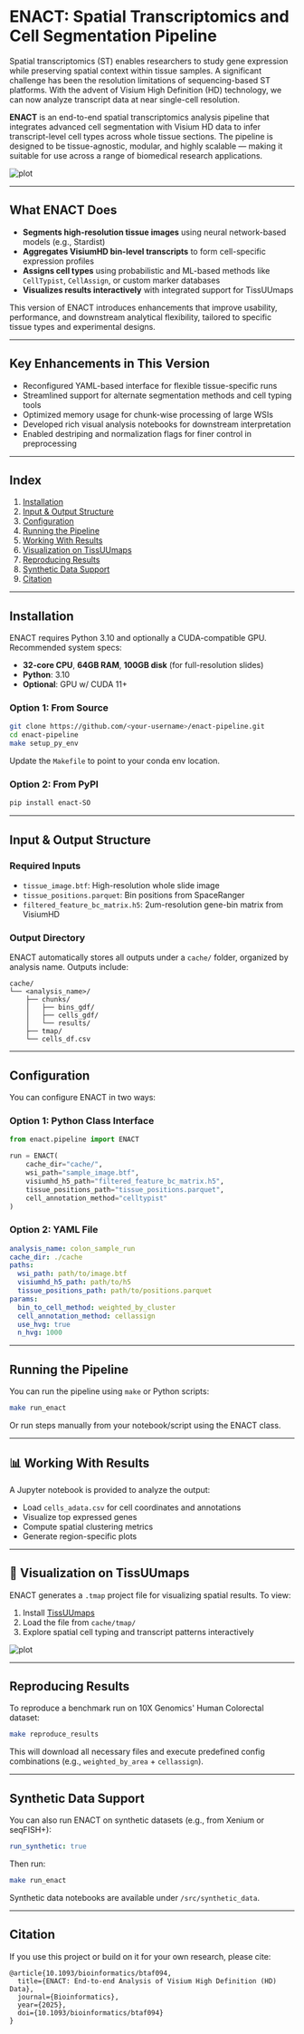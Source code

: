 # ENACT: Spatial Transcriptomics and Cell Segmentation Pipeline

Spatial transcriptomics (ST) enables researchers to study gene expression while preserving spatial context within tissue samples. A significant challenge has been the resolution limitations of sequencing-based ST platforms. With the advent of Visium High Definition (HD) technology, we can now analyze transcript data at near single-cell resolution.

**ENACT** is an end-to-end spatial transcriptomics analysis pipeline that integrates advanced cell segmentation with Visium HD data to infer transcript-level cell types across whole tissue sections. The pipeline is designed to be tissue-agnostic, modular, and highly scalable — making it suitable for use across a range of biomedical research applications.

![plot](figs/pipelineflow.png)

---

## What ENACT Does

- **Segments high-resolution tissue images** using neural network-based models (e.g., Stardist)
- **Aggregates VisiumHD bin-level transcripts** to form cell-specific expression profiles
- **Assigns cell types** using probabilistic and ML-based methods like `CellTypist`, `CellAssign`, or custom marker databases
- **Visualizes results interactively** with integrated support for TissUUmaps

This version of ENACT introduces enhancements that improve usability, performance, and downstream analytical flexibility, tailored to specific tissue types and experimental designs.

---

## Key Enhancements in This Version

- Reconfigured YAML-based interface for flexible tissue-specific runs  
- Streamlined support for alternate segmentation methods and cell typing tools  
- Optimized memory usage for chunk-wise processing of large WSIs  
- Developed rich visual analysis notebooks for downstream interpretation  
- Enabled destriping and normalization flags for finer control in preprocessing  

---

## Index

1. [Installation](#installation)
2. [Input & Output Structure](#input--output-structure)
3. [Configuration](#configuration)
4. [Running the Pipeline](#running-the-pipeline)
5. [Working With Results](#working-with-results)
6. [Visualization on TissUUmaps](#visualization-on-tissuumaps)
7. [Reproducing Results](#reproducing-results)
8. [Synthetic Data Support](#synthetic-data-support)
9. [Citation](#citation)

---

## Installation

ENACT requires Python 3.10 and optionally a CUDA-compatible GPU. Recommended system specs:

- **32-core CPU**, **64GB RAM**, **100GB disk** (for full-resolution slides)
- **Python**: 3.10  
- **Optional**: GPU w/ CUDA 11+

### Option 1: From Source

```bash
git clone https://github.com/<your-username>/enact-pipeline.git
cd enact-pipeline
make setup_py_env
```

Update the `Makefile` to point to your conda env location.

### Option 2: From PyPI

```bash
pip install enact-SO
```

---

## Input & Output Structure

### Required Inputs

- `tissue_image.btf`: High-resolution whole slide image
- `tissue_positions.parquet`: Bin positions from SpaceRanger
- `filtered_feature_bc_matrix.h5`: 2um-resolution gene-bin matrix from VisiumHD

### Output Directory

ENACT automatically stores all outputs under a `cache/` folder, organized by analysis name. Outputs include:

```
cache/
└── <analysis_name>/
    ├── chunks/
    │   ├── bins_gdf/
    │   ├── cells_gdf/
    │   └── results/
    ├── tmap/
    └── cells_df.csv
```

---

## Configuration

You can configure ENACT in two ways:

### Option 1: Python Class Interface

```python
from enact.pipeline import ENACT

run = ENACT(
    cache_dir="cache/",
    wsi_path="sample_image.btf",
    visiumhd_h5_path="filtered_feature_bc_matrix.h5",
    tissue_positions_path="tissue_positions.parquet",
    cell_annotation_method="celltypist"
)
```

### Option 2: YAML File

```yaml
analysis_name: colon_sample_run
cache_dir: ./cache
paths:
  wsi_path: path/to/image.btf
  visiumhd_h5_path: path/to/h5
  tissue_positions_path: path/to/positions.parquet
params:
  bin_to_cell_method: weighted_by_cluster
  cell_annotation_method: cellassign
  use_hvg: true
  n_hvg: 1000
```

---

## Running the Pipeline

You can run the pipeline using `make` or Python scripts:

```bash
make run_enact
```

Or run steps manually from your notebook/script using the ENACT class.

---

## 📊 Working With Results

A Jupyter notebook is provided to analyze the output:

- Load `cells_adata.csv` for cell coordinates and annotations
- Visualize top expressed genes
- Compute spatial clustering metrics
- Generate region-specific plots

---

## 🧭 Visualization on TissUUmaps

ENACT generates a `.tmap` project file for visualizing spatial results. To view:

1. Install [TissUUmaps](https://tissuumaps.github.io/)
2. Load the file from `cache/tmap/`
3. Explore spatial cell typing and transcript patterns interactively

![plot](figs/tissuumaps.png)

---

## Reproducing Results

To reproduce a benchmark run on 10X Genomics' Human Colorectal dataset:

```bash
make reproduce_results
```

This will download all necessary files and execute predefined config combinations (e.g., `weighted_by_area` + `cellassign`).

---

## Synthetic Data Support

You can also run ENACT on synthetic datasets (e.g., from Xenium or seqFISH+):

```yaml
run_synthetic: true
```

Then run:

```bash
make run_enact
```

Synthetic data notebooks are available under `/src/synthetic_data`.

---

## Citation

If you use this project or build on it for your own research, please cite:

```
@article{10.1093/bioinformatics/btaf094,
  title={ENACT: End-to-end Analysis of Visium High Definition (HD) Data},
  journal={Bioinformatics},
  year={2025},
  doi={10.1093/bioinformatics/btaf094}
}
```
